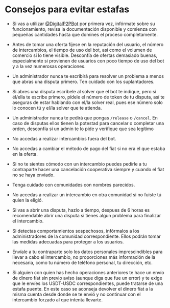 # Consejos para evitar estafas

- Si vas a utilizar [@DigitalP2PBot](https://t.me/DigitalP2PBot) por primera vez, infórmate sobre su funcionamiento, revisa la documentación disponible y comienza con pequeñas cantidades hasta que domines el proceso completamente.

- Antes de tomar una oferta fíjese en la reputación del usuario, el número de intercambios, el tiempo de uso del bot, así como el volumen de comercio si lo tiene visible. Desconfía de ofertas demasiado buenas, especialmente si provienen de usuarios con poco tiempo de uso del bot y a la vez numerosas operaciones.

- Un administrador nunca te escribirá para resolver un problema a menos que abras una disputa  primero. Ten cuidado con los suplantadores.

- Si abres una disputa escríbele al solver que el bot te indique, pero si él/ella te escribe primero, pídele el número de token de tu disputa, así te aseguras de estar hablando con el/la solver real, pues ese número solo lo conocen tú y el/la solver que te atienda.

- Un administrador nunca te pedirá que pongas `/release` o `/cancel`. En caso de disputas ellos tienen la potestad para cancelar o completar una orden, desconfía si un admin te lo pide y verifique que sea legítimo

- No accedas a realizar intercambios fuera del bot.

- No accedas a cambiar el método de pago del fíat si no era el que estaba en la oferta.

- Si no te sientes cómodo con un intercambio puedes pedirle a tu contraparte hacer una cancelación cooperativa siempre y cuando el fíat no se haya enviado.

- Tenga cuidado con comunidades con nombres parecidos.

- No accedas a realizar un intercambio en otra comunidad si no fuiste tú quien la eligió.

- Si vas a abrir una disputa, hazlo a tiempo, despues de 6 horas es recomendable abrir una disputa si tienes algun problema para finalizar el intercambio.

- Si detectas comportamientos sospechosos, infórmalos a los administradores de la comunidad correspondiente. Ellos podrán tomar las medidas adecuadas para proteger a los usuarios.

- Envíale a tu contraparte solo los datos personales imprescindibles para llevar a cabo el intercambio, no proporciones más información de la necesaria, como tu número de teléfono personal, tu dirección, etc.

- Si alguien con quien has hecho operaciones anteriores te hace un envío de dinero fíat sin previo aviso (aunque diga que fue un error) y te exige que le envíes los USDT-USDC correspondientes, puede tratarse de una estafa puente. En este caso se aconseja devolver el dinero fíat a la misma cuenta desde donde se te envió  y no continuar con el intercambio forzado al que intenta llevarte.
